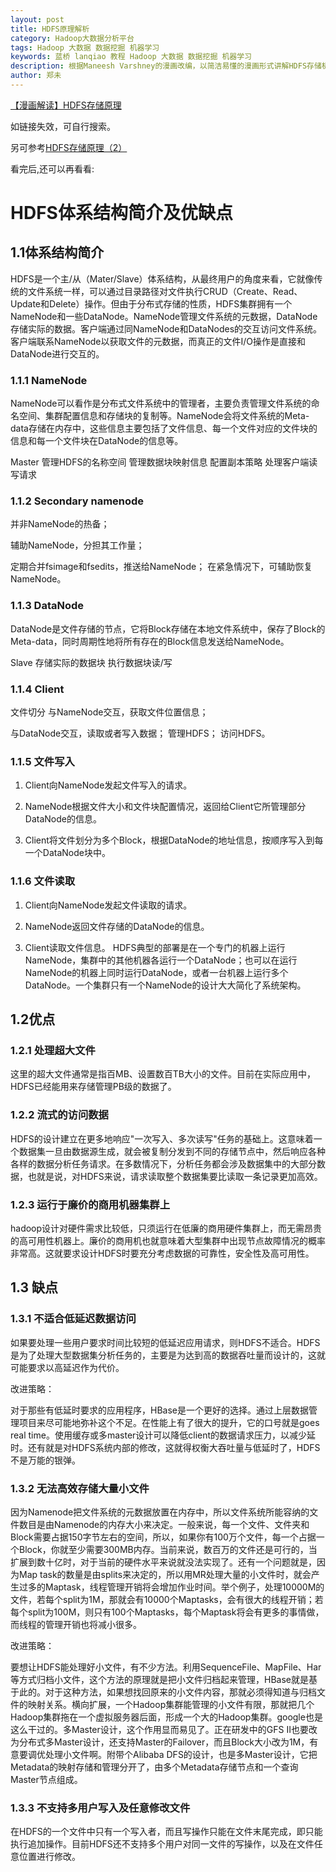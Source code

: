 ```yaml
---
layout: post
title: HDFS原理解析
category: Hadoop大数据分析平台
tags: Hadoop 大数据 数据挖掘 机器学习
keywords: 蓝桥 lanqiao 教程 Hadoop 大数据 数据挖掘 机器学习
description: 根据Maneesh Varshney的漫画改编，以简洁易懂的漫画形式讲解HDFS存储机制与运行原理。
author: 郑未
---
```


[【漫画解读】HDFS存储原理](http://www.cnblogs.com/raphael5200/p/5497218.html)

如链接失效，可自行搜索。

另可参考[HDFS存储原理（2）](http://note.youdao.com/noteshare?id=a090fdd8658d029b9fde015bdee1099d)

看完后,还可以再看看:

# HDFS体系结构简介及优缺点

## 1.1体系结构简介 

HDFS是一个主/从（Mater/Slave）体系结构，从最终用户的角度来看，它就像传统的文件系统一样，可以通过目录路径对文件执行CRUD（Create、Read、Update和Delete）操作。但由于分布式存储的性质，HDFS集群拥有一个NameNode和一些DataNode。NameNode管理文件系统的元数据，DataNode存储实际的数据。客户端通过同NameNode和DataNodes的交互访问文件系统。客户端联系NameNode以获取文件的元数据，而真正的文件I/O操作是直接和DataNode进行交互的。 

### 1.1.1 NameNode

NameNode可以看作是分布式文件系统中的管理者，主要负责管理文件系统的命名空间、集群配置信息和存储块的复制等。NameNode会将文件系统的Meta-data存储在内存中，这些信息主要包括了文件信息、每一个文件对应的文件块的信息和每一个文件块在DataNode的信息等。

 Master  管理HDFS的名称空间  管理数据块映射信息  配置副本策略  处理客户端读写请求


### 1.1.2 Secondary namenode

并非NameNode的热备； 

辅助NameNode，分担其工作量； 

定期合并fsimage和fsedits，推送给NameNode； 在紧急情况下，可辅助恢复NameNode。

### 1.1.3 DataNode

DataNode是文件存储的节点，它将Block存储在本地文件系统中，保存了Block的Meta-data，同时周期性地将所有存在的Block信息发送给NameNode。

Slave 存储实际的数据块 执行数据块读/写

### 1.1.4 Client 

文件切分 与NameNode交互，获取文件位置信息； 

与DataNode交互，读取或者写入数据； 管理HDFS； 访问HDFS。 

### 1.1.5 文件写入 

1) Client向NameNode发起文件写入的请求。 

2) NameNode根据文件大小和文件块配置情况，返回给Client它所管理部分DataNode的信息。 

3) Client将文件划分为多个Block，根据DataNode的地址信息，按顺序写入到每一个DataNode块中。

### 1.1.6 文件读取

1) Client向NameNode发起文件读取的请求。 

2) NameNode返回文件存储的DataNode的信息。 

3) Client读取文件信息。 
HDFS典型的部署是在一个专门的机器上运行NameNode，集群中的其他机器各运行一个DataNode；也可以在运行NameNode的机器上同时运行DataNode，或者一台机器上运行多个DataNode。一个集群只有一个NameNode的设计大大简化了系统架构。 

## 1.2优点

### 1.2.1 处理超大文件 

这里的超大文件通常是指百MB、设置数百TB大小的文件。目前在实际应用中，HDFS已经能用来存储管理PB级的数据了。

### 1.2.2 流式的访问数据

HDFS的设计建立在更多地响应"一次写入、多次读写"任务的基础上。这意味着一个数据集一旦由数据源生成，就会被复制分发到不同的存储节点中，然后响应各种各样的数据分析任务请求。在多数情况下，分析任务都会涉及数据集中的大部分数据，也就是说，对HDFS来说，请求读取整个数据集要比读取一条记录更加高效。

### 1.2.3 运行于廉价的商用机器集群上 

hadoop设计对硬件需求比较低，只须运行在低廉的商用硬件集群上，而无需昂贵的高可用性机器上。廉价的商用机也就意味着大型集群中出现节点故障情况的概率非常高。这就要求设计HDFS时要充分考虑数据的可靠性，安全性及高可用性。

## 1.3 缺点

### 1.3.1 不适合低延迟数据访问 

如果要处理一些用户要求时间比较短的低延迟应用请求，则HDFS不适合。HDFS是为了处理大型数据集分析任务的，主要是为达到高的数据吞吐量而设计的，这就可能要求以高延迟作为代价。

改进策略：

对于那些有低延时要求的应用程序，HBase是一个更好的选择。通过上层数据管理项目来尽可能地弥补这个不足。在性能上有了很大的提升，它的口号就是goes real time。使用缓存或多master设计可以降低client的数据请求压力，以减少延时。还有就是对HDFS系统内部的修改，这就得权衡大吞吐量与低延时了，HDFS不是万能的银弹。 

### 1.3.2 无法高效存储大量小文件

因为Namenode把文件系统的元数据放置在内存中，所以文件系统所能容纳的文件数目是由Namenode的内存大小来决定。一般来说，每一个文件、文件夹和Block需要占据150字节左右的空间，所以，如果你有100万个文件，每一个占据一个Block，你就至少需要300MB内存。当前来说，数百万的文件还是可行的，当扩展到数十亿时，对于当前的硬件水平来说就没法实现了。还有一个问题就是，因为Map task的数量是由splits来决定的，所以用MR处理大量的小文件时，就会产生过多的Maptask，线程管理开销将会增加作业时间。举个例子，处理10000M的文件，若每个split为1M，那就会有10000个Maptasks，会有很大的线程开销；若每个split为100M，则只有100个Maptasks，每个Maptask将会有更多的事情做，而线程的管理开销也将减小很多。

改进策略：

要想让HDFS能处理好小文件，有不少方法。利用SequenceFile、MapFile、Har等方式归档小文件，这个方法的原理就是把小文件归档起来管理，HBase就是基于此的。对于这种方法，如果想找回原来的小文件内容，那就必须得知道与归档文件的映射关系。横向扩展，一个Hadoop集群能管理的小文件有限，那就把几个Hadoop集群拖在一个虚拟服务器后面，形成一个大的Hadoop集群。google也是这么干过的。多Master设计，这个作用显而易见了。正在研发中的GFS II也要改为分布式多Master设计，还支持Master的Failover，而且Block大小改为1M，有意要调优处理小文件啊。附带个Alibaba DFS的设计，也是多Master设计，它把Metadata的映射存储和管理分开了，由多个Metadata存储节点和一个查询Master节点组成。

### 1.3.3 不支持多用户写入及任意修改文件 

在HDFS的一个文件中只有一个写入者，而且写操作只能在文件末尾完成，即只能执行追加操作。目前HDFS还不支持多个用户对同一文件的写操作，以及在文件任意位置进行修改。